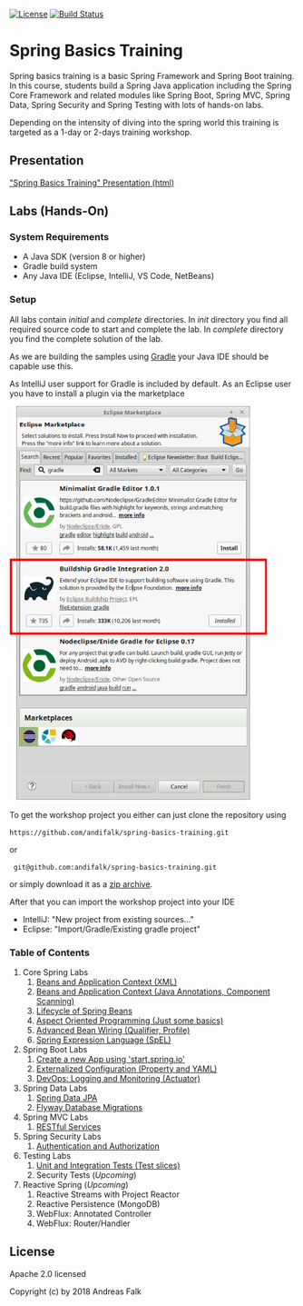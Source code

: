 [![License](https://img.shields.io/badge/License-Apache%20License%202.0-brightgreen.svg)][1]
[![Build Status](https://travis-ci.org/andifalk/spring-basics-training.svg?branch=master)](https://travis-ci.org/andifalk/spring-basics-training)


# Spring Basics Training
Spring basics training is a basic Spring Framework and Spring Boot training. 
In this course, students build a Spring Java application including the Spring Core Framework and related modules like Spring Boot, Spring MVC, Spring Data, Spring Security and Spring Testing with lots of hands-on labs.

Depending on the intensity of diving into the spring world this training is targeted
as a 1-day or 2-days training workshop.

## Presentation

["Spring Basics Training" Presentation (html)](https://andifalk.github.io/spring-basics-training/presentation/index.html)

## Labs (Hands-On)

### System Requirements

* A Java SDK (version 8 or higher)
* Gradle build system
* Any Java IDE (Eclipse, IntelliJ, VS Code, NetBeans)

### Setup

All labs contain _initial_ and _complete_ directories.
In _init_ directory you find all required source code to start and complete the lab. In _complete_ directory 
you find the complete solution of the lab.

As we are building the samples using [Gradle](https://gradle.org) your Java IDE should be capable use this.

As IntelliJ user support for Gradle is included by default.
As an Eclipse user you have to install a plugin via the marketplace

![eclipse](eclipse_gradle.png "eclipse")

To get the workshop project you either can just clone the repository using

```
https://github.com/andifalk/spring-basics-training.git
```

or

```
 git@github.com:andifalk/spring-basics-training.git
```

or simply download it as a [zip archive](https://github.com/andifalk/spring-basics-training/archive/master.zip).

After that you can import the workshop project into your IDE

* IntelliJ: "New project from existing sources..."
* Eclipse: "Import/Gradle/Existing gradle project"

### Table of Contents

1. Core Spring Labs
    1. [Beans and Application Context (XML)](https://github.com/andifalk/spring-basics-training/tree/master/lab-1)
    2. [Beans and Application Context (Java Annotations, Component Scanning)](https://github.com/andifalk/spring-basics-training/tree/master/lab-2) 
    3. [Lifecycle of Spring Beans](https://github.com/andifalk/spring-basics-training/tree/master/lab-3)	
    4. [Aspect Oriented Programming (Just some basics)](https://github.com/andifalk/spring-basics-training/tree/master/lab-4)
    5. [Advanced Bean Wiring (Qualifier, Profile)](https://github.com/andifalk/spring-basics-training/tree/master/lab-5)
    6. [Spring Expression Language (SpEL)](https://github.com/andifalk/spring-basics-training/tree/master/lab-6)
2. Spring Boot Labs
    1. [Create a new App using 'start.spring.io'](https://github.com/andifalk/spring-basics-training/tree/master/lab-7)
    2. [Externalized Configuration (Property and YAML)](https://github.com/andifalk/spring-basics-training/tree/master/lab-8)
    3. [DevOps: Logging and Monitoring (Actuator)](https://github.com/andifalk/spring-basics-training/tree/master/lab-9)
3. Spring Data Labs
    1. [Spring Data JPA](https://github.com/andifalk/spring-basics-training/tree/master/lab-10)
    2. [Flyway Database Migrations](https://github.com/andifalk/spring-basics-training/tree/master/lab-11)
4. Spring MVC Labs
    1. [RESTful Services](https://github.com/andifalk/spring-basics-training/tree/master/lab-12)
5. Spring Security Labs
    1. [Authentication and Authorization](https://github.com/andifalk/spring-basics-training/tree/master/lab-13)
6. Testing Labs
    1. [Unit and Integration Tests (Test slices)](https://github.com/andifalk/spring-basics-training/tree/master/lab-14)
    2. Security Tests (*Upcoming*)
7. Reactive Spring (*Upcoming*)
    1. Reactive Streams with Project Reactor
    2. Reactive Persistence (MongoDB)
    3. WebFlux: Annotated Controller
    4. WebFlux: Router/Handler      

## License

Apache 2.0 licensed

Copyright (c) by 2018 Andreas Falk

[1]:http://www.apache.org/licenses/LICENSE-2.0.txt
